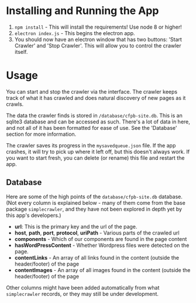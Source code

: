 
# Installing and Running the App

1. `npm install` - This will install the requirements! Use node 8 or higher!
2. `electron index.js` - This begins the electron app.
3. You should now have an electron window that has two buttons: 'Start Crawler' and 'Stop Crawler'. This will allow you to control the crawler itself.

# Usage

You can start and stop the crawler via the interface. The crawler keeps track of what it has crawled and does natural discovery of new pages as it crawls.

The data the crawler finds is stored in `/database/cfpb-site.db`. This is an sqlite3 database and can be accessed as such. There's a lot of data in here, and not all of it has been formatted for ease of use. See the 'Database' section for more information.

The crawler saves its progress in the `mysavedqueue.json` file. If the app crashes, it will try to pick up where it left off, but this doesn't always work. If you want to start fresh, you can delete (or rename) this file and restart the app.

## Database

Here are some of the high points of the `database/cfpb-site.db` database. (Not every column is explained below - many of them come from the base package `simplecrawler`, and they have not been explored in depth yet by this app's developers.)

- __url__: This is the primary key and the url of the page.
- __host__, __path__, __port__, __protocol__, __uriPath__ - Various parts of the crawled url
- __components__ - Which of our components are found in the page content
- __hasWordPressContent__ - Whether Wordpress files were detected on the page.
- __contentLinks__ - An array of all links found in the content (outside the header/footer) of the page
- __contentImages__ - An array of all images found in the content (outside the header/footer) of the page

Other columns might have been added automatically from what `simplecrawler` records, or they may still be under development.
